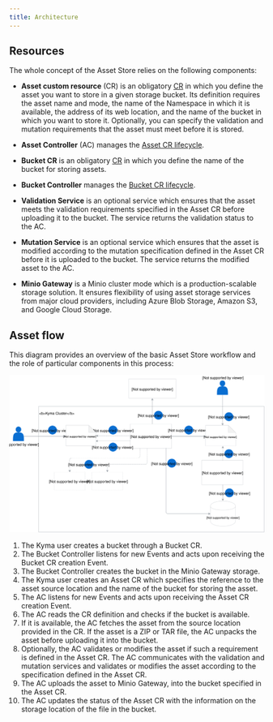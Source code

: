 ```yaml
---
title: Architecture
---
```


## Resources

The whole concept of the Asset Store relies on the following components:

- **Asset custom resource** (CR) is an obligatory [CR](#custom-resource-asset) in which you define the asset you want to store in a given storage bucket. Its definition requires the asset name and mode, the name of the Namespace in which it is available, the address of its web location, and the name of the bucket in which you want to store it. Optionally, you can specify the validation and mutation requirements that the asset must meet before it is stored.

- **Asset Controller** (AC) manages the [Asset CR lifecycle](#details-asset-custom-resource-lifecycle).

- **Bucket CR** is an obligatory [CR](#custom-resource-bucket) in which you define the name of the bucket for storing assets.

- **Bucket Controller** manages the [Bucket CR lifecycle](#details-bucket-custom-resource-lifecycle).

- **Validation Service** is an optional service which ensures that the asset meets the validation requirements specified in the Asset CR before uploading it to the bucket. The service returns the validation status to the AC.

- **Mutation Service** is an optional service which ensures that the asset is modified according to the mutation specification defined in the Asset CR before it is uploaded to the bucket. The service returns the modified asset to the AC.

- **Minio Gateway** is a Minio cluster mode which is a production-scalable storage solution. It ensures flexibility of using asset storage services from major cloud providers, including Azure Blob Storage, Amazon S3, and Google Cloud Storage.

## Asset flow

This diagram provides an overview of the basic Asset Store workflow and the role of particular components in this process:

![](./assets/asset-store-architecture.svg)

1. The Kyma user creates a bucket through a Bucket CR.
2. The Bucket Controller listens for new Events and acts upon receiving the Bucket CR creation Event.
3. The Bucket Controller creates the bucket in the Minio Gateway storage.
4. The Kyma user creates an Asset CR which specifies the reference to the asset source location and the name of the bucket for storing the asset.
5. The AC listens for new Events and acts upon receiving the Asset CR creation Event.
6. The AC reads the CR definition and checks if the bucket is available.
7. If it is available, the AC fetches the asset from the source location provided in the CR. If the asset is a ZIP or TAR file, the AC unpacks the asset before uploading it into the bucket.
8. Optionally, the AC validates or modifies the asset if such a requirement is defined in the Asset CR. The AC communicates with the validation and mutation services and validates or modifies the asset according to the specification defined in the Asset CR.
9. The AC uploads the asset to Minio Gateway, into the bucket specified in the Asset CR.
10. The AC updates the status of the Asset CR with the information on the storage location of the file in the bucket.
